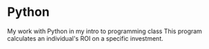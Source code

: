 # Python
My work with Python in my intro to programming class
This program calculates an individual's ROI on a specific investment.
